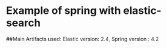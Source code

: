# Example of spring with elastic-search

##Main Artifacts used:
 Elastic version: 2.4, Spring version : 4.2

